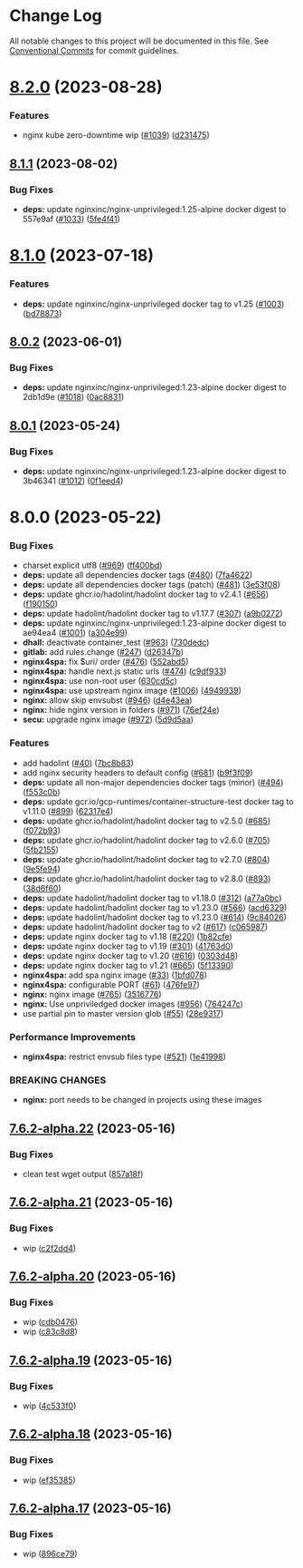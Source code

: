 # Change Log

All notable changes to this project will be documented in this file.
See [Conventional Commits](https://conventionalcommits.org) for commit guidelines.

# [8.2.0](https://github.com/SocialGouv/docker/compare/nginx4spa@8.1.1...nginx4spa@8.2.0) (2023-08-28)


### Features

* nginx kube zero-downtime wip ([#1039](https://github.com/SocialGouv/docker/issues/1039)) ([d231475](https://github.com/SocialGouv/docker/commit/d231475f45bf8f59b9be71904d4493c61202d388))





## [8.1.1](https://github.com/SocialGouv/docker/compare/nginx4spa@8.1.0...nginx4spa@8.1.1) (2023-08-02)


### Bug Fixes

* **deps:** update nginxinc/nginx-unprivileged:1.25-alpine docker digest to 557e9af ([#1033](https://github.com/SocialGouv/docker/issues/1033)) ([5fe4f41](https://github.com/SocialGouv/docker/commit/5fe4f41c4ff0ca0cb6f8449551d9d5e154c87ace))





# [8.1.0](https://github.com/SocialGouv/docker/compare/nginx4spa@8.0.2...nginx4spa@8.1.0) (2023-07-18)


### Features

* **deps:** update nginxinc/nginx-unprivileged docker tag to v1.25 ([#1003](https://github.com/SocialGouv/docker/issues/1003)) ([bd78873](https://github.com/SocialGouv/docker/commit/bd78873165b32df049593755fa7516b0492b0045))





## [8.0.2](https://github.com/SocialGouv/docker/compare/nginx4spa@8.0.1...nginx4spa@8.0.2) (2023-06-01)


### Bug Fixes

* **deps:** update nginxinc/nginx-unprivileged:1.23-alpine docker digest to 2db1d9e ([#1018](https://github.com/SocialGouv/docker/issues/1018)) ([0ac8831](https://github.com/SocialGouv/docker/commit/0ac88315d0111e374797213de242046c68390290))





## [8.0.1](https://github.com/SocialGouv/docker/compare/nginx4spa@8.0.0...nginx4spa@8.0.1) (2023-05-24)


### Bug Fixes

* **deps:** update nginxinc/nginx-unprivileged:1.23-alpine docker digest to 3b46341 ([#1012](https://github.com/SocialGouv/docker/issues/1012)) ([0f1eed4](https://github.com/SocialGouv/docker/commit/0f1eed4d4f6b6a2ce22a216ebb66fac22a3aa379))





# 8.0.0 (2023-05-22)


### Bug Fixes

* charset explicit utf8 ([#969](https://github.com/SocialGouv/docker/issues/969)) ([ff400bd](https://github.com/SocialGouv/docker/commit/ff400bd30cd2b874acee166f6445397d6b0a7176))
* **deps:** update all dependencies docker tags ([#480](https://github.com/SocialGouv/docker/issues/480)) ([7fa4622](https://github.com/SocialGouv/docker/commit/7fa4622197b27efe444b6d5a44acd487a3606098))
* **deps:** update all dependencies docker tags (patch) ([#481](https://github.com/SocialGouv/docker/issues/481)) ([3e53f08](https://github.com/SocialGouv/docker/commit/3e53f0857fad653f03e68bf2d222239ad6456d59))
* **deps:** update ghcr.io/hadolint/hadolint docker tag to v2.4.1 ([#656](https://github.com/SocialGouv/docker/issues/656)) ([f190150](https://github.com/SocialGouv/docker/commit/f1901509a6af7e8463f6fafd2ec8e407a758386c))
* **deps:** update hadolint/hadolint docker tag to v1.17.7 ([#307](https://github.com/SocialGouv/docker/issues/307)) ([a9b0272](https://github.com/SocialGouv/docker/commit/a9b027225ed426041f4abf29a72bbcd173d77676))
* **deps:** update nginxinc/nginx-unprivileged:1.23-alpine docker digest to ae94ea4 ([#1001](https://github.com/SocialGouv/docker/issues/1001)) ([a304e99](https://github.com/SocialGouv/docker/commit/a304e99f66e1b89af311b1c1e9807f5fade6fbf0))
* **dhall:** deactivate container_test ([#963](https://github.com/SocialGouv/docker/issues/963)) ([730dedc](https://github.com/SocialGouv/docker/commit/730dedc867620de68d50e069514e7b7ed7e657f9))
* **gitlab:** add rules.change ([#247](https://github.com/SocialGouv/docker/issues/247)) ([d26347b](https://github.com/SocialGouv/docker/commit/d26347b9436f9c8ce585c887b6f767ba0ab8e785))
* **nginx4spa:** fix $uri/ order ([#476](https://github.com/SocialGouv/docker/issues/476)) ([552abd5](https://github.com/SocialGouv/docker/commit/552abd5b2ea80e2c1637da16b3d0e23253113e7f))
* **nginx4spa:** handle next.js static urls ([#474](https://github.com/SocialGouv/docker/issues/474)) ([c9df933](https://github.com/SocialGouv/docker/commit/c9df933f622d8d57ff45275200075537fbc46b4d))
* **nginx4spa:** use non-root user ([630cd5c](https://github.com/SocialGouv/docker/commit/630cd5c5bd3e2baba40cbd72186ecf511ee52d66))
* **nginx4spa:** use upstream nginx image ([#1006](https://github.com/SocialGouv/docker/issues/1006)) ([4949939](https://github.com/SocialGouv/docker/commit/494993940c8ef7098c82c72160d49b47a4398f55))
* **nginx:** allow skip envsubst ([#946](https://github.com/SocialGouv/docker/issues/946)) ([d4e43ea](https://github.com/SocialGouv/docker/commit/d4e43ea79880e6bb8679c693d38224df0473acad))
* **nginx:** hide nginx version in folders ([#971](https://github.com/SocialGouv/docker/issues/971)) ([76ef24e](https://github.com/SocialGouv/docker/commit/76ef24e98b1dcc725920ca2cb07c100de6e4b037))
* **secu:** upgrade nginx image ([#972](https://github.com/SocialGouv/docker/issues/972)) ([5d9d5aa](https://github.com/SocialGouv/docker/commit/5d9d5aa6e91db827c13ee415499a90e56d5a16b8))


### Features

* add hadolint ([#40](https://github.com/SocialGouv/docker/issues/40)) ([7bc8b83](https://github.com/SocialGouv/docker/commit/7bc8b830604e39892c24d35c5a168704e5e0913c))
* add nginx security headers to default config ([#681](https://github.com/SocialGouv/docker/issues/681)) ([b9f3f09](https://github.com/SocialGouv/docker/commit/b9f3f0947484874460f9739d53ae06def1ece8f9))
* **deps:** update all non-major dependencies docker tags (minor) ([#494](https://github.com/SocialGouv/docker/issues/494)) ([f553c0b](https://github.com/SocialGouv/docker/commit/f553c0b3e6c0cc93d133d24a73bb0662a251e3fc))
* **deps:** update gcr.io/gcp-runtimes/container-structure-test docker tag to v1.11.0 ([#899](https://github.com/SocialGouv/docker/issues/899)) ([62317e4](https://github.com/SocialGouv/docker/commit/62317e49e4aad5e51b32d0a4b5f0c06e7ede1be6))
* **deps:** update ghcr.io/hadolint/hadolint docker tag to v2.5.0 ([#685](https://github.com/SocialGouv/docker/issues/685)) ([f072b93](https://github.com/SocialGouv/docker/commit/f072b930c7e5db61caea8991436adf73d4ef0169))
* **deps:** update ghcr.io/hadolint/hadolint docker tag to v2.6.0 ([#705](https://github.com/SocialGouv/docker/issues/705)) ([5fb2155](https://github.com/SocialGouv/docker/commit/5fb215559b69a73ecfd2351062fa0e64ffc37eae))
* **deps:** update ghcr.io/hadolint/hadolint docker tag to v2.7.0 ([#804](https://github.com/SocialGouv/docker/issues/804)) ([9e5fe94](https://github.com/SocialGouv/docker/commit/9e5fe949ccada4798905af4e7d41b5804c3fdfd6))
* **deps:** update ghcr.io/hadolint/hadolint docker tag to v2.8.0 ([#893](https://github.com/SocialGouv/docker/issues/893)) ([38d6f60](https://github.com/SocialGouv/docker/commit/38d6f6021de41ff02a508e092ab3b7502a96e9e4))
* **deps:** update hadolint/hadolint docker tag to v1.18.0 ([#312](https://github.com/SocialGouv/docker/issues/312)) ([a77a0bc](https://github.com/SocialGouv/docker/commit/a77a0bc5138ded9f2efeb4403ac233b844ba7a12))
* **deps:** update hadolint/hadolint docker tag to v1.23.0 ([#566](https://github.com/SocialGouv/docker/issues/566)) ([acd6329](https://github.com/SocialGouv/docker/commit/acd6329e5a24186c566b57c642c1ac1490cbc3b8))
* **deps:** update hadolint/hadolint docker tag to v1.23.0 ([#614](https://github.com/SocialGouv/docker/issues/614)) ([9c84026](https://github.com/SocialGouv/docker/commit/9c84026f5445ac7504985c85741db2bb4920a266))
* **deps:** update hadolint/hadolint docker tag to v2 ([#617](https://github.com/SocialGouv/docker/issues/617)) ([c065987](https://github.com/SocialGouv/docker/commit/c0659873949b0d8cb703eee31cc9404db8aef7f3))
* **deps:** update nginx docker tag to v1.18 ([#220](https://github.com/SocialGouv/docker/issues/220)) ([1b82cfe](https://github.com/SocialGouv/docker/commit/1b82cfe0ee4b816ff45186e4abb34296a027f6e3))
* **deps:** update nginx docker tag to v1.19 ([#301](https://github.com/SocialGouv/docker/issues/301)) ([41763d0](https://github.com/SocialGouv/docker/commit/41763d04c6a1837555f386ec1d9ae93591e02940))
* **deps:** update nginx docker tag to v1.20 ([#616](https://github.com/SocialGouv/docker/issues/616)) ([0303d48](https://github.com/SocialGouv/docker/commit/0303d48c6178889d9500d6ed502701b53404791d))
* **deps:** update nginx docker tag to v1.21 ([#665](https://github.com/SocialGouv/docker/issues/665)) ([5f13390](https://github.com/SocialGouv/docker/commit/5f13390332f0c58309ab21ad6acb7599c91d8a96))
* **nginx4spa:** add spa nginx image ([#33](https://github.com/SocialGouv/docker/issues/33)) ([1bfd078](https://github.com/SocialGouv/docker/commit/1bfd078938823f924d7289653ce75a210de46cde))
* **nginx4spa:** configurable PORT ([#61](https://github.com/SocialGouv/docker/issues/61)) ([476fe97](https://github.com/SocialGouv/docker/commit/476fe97e5b56de81a1a3d8d031754e99938387f7))
* **nginx:** nginx image ([#765](https://github.com/SocialGouv/docker/issues/765)) ([3516776](https://github.com/SocialGouv/docker/commit/351677647cca56914350cf57d641ac2f605faef8))
* **nginx:** Use unpriviledged docker images ([#956](https://github.com/SocialGouv/docker/issues/956)) ([764247c](https://github.com/SocialGouv/docker/commit/764247c6acf7ea4abeef423e8119b890ea1a35b7))
* use partial pin to master version glob ([#55](https://github.com/SocialGouv/docker/issues/55)) ([28e9317](https://github.com/SocialGouv/docker/commit/28e9317d0d538c33d8ff5aac4cada653d7afd9a0))


### Performance Improvements

* **nginx4spa:** restrict envsub files type ([#521](https://github.com/SocialGouv/docker/issues/521)) ([1e41998](https://github.com/SocialGouv/docker/commit/1e419982079e43118f3601ecf131f9b764b620d2))


### BREAKING CHANGES

* **nginx:** port needs to be changed in projects using these images





## [7.6.2-alpha.22](https://github.com/SocialGouv/docker/compare/nginx4spa@7.6.2-alpha.21...nginx4spa@7.6.2-alpha.22) (2023-05-16)


### Bug Fixes

* clean test wget output ([857a18f](https://github.com/SocialGouv/docker/commit/857a18f98735dcb9249c3b5dcb228eff46e4e5bb))





## [7.6.2-alpha.21](https://github.com/SocialGouv/docker/compare/nginx4spa@7.6.2-alpha.20...nginx4spa@7.6.2-alpha.21) (2023-05-16)


### Bug Fixes

* wip ([c2f2dd4](https://github.com/SocialGouv/docker/commit/c2f2dd443dd465d58c974e33010011466159f2f0))





## [7.6.2-alpha.20](https://github.com/SocialGouv/docker/compare/nginx4spa@7.6.2-alpha.19...nginx4spa@7.6.2-alpha.20) (2023-05-16)


### Bug Fixes

* wip ([cdb0476](https://github.com/SocialGouv/docker/commit/cdb0476aed082f3e5fcc1fd6cd69a45df38fcfcf))
* wip ([c83c8d8](https://github.com/SocialGouv/docker/commit/c83c8d818eab38ddce0266c7d8feb77e68d9d6ba))





## [7.6.2-alpha.19](https://github.com/SocialGouv/docker/compare/nginx4spa@7.6.2-alpha.18...nginx4spa@7.6.2-alpha.19) (2023-05-16)


### Bug Fixes

* wip ([4c533f0](https://github.com/SocialGouv/docker/commit/4c533f0156fab9f2ad0da0cfc0fe9ed9e1da8591))





## [7.6.2-alpha.18](https://github.com/SocialGouv/docker/compare/nginx4spa@7.6.2-alpha.17...nginx4spa@7.6.2-alpha.18) (2023-05-16)


### Bug Fixes

* wip ([ef35385](https://github.com/SocialGouv/docker/commit/ef353850d4aee1b37cb3035991967d3b6cfd2031))





## [7.6.2-alpha.17](https://github.com/SocialGouv/docker/compare/nginx4spa@7.6.2-alpha.16...nginx4spa@7.6.2-alpha.17) (2023-05-16)


### Bug Fixes

* wip ([896ce79](https://github.com/SocialGouv/docker/commit/896ce7988eba5b9e15083eb9deb7503d2990ac90))
